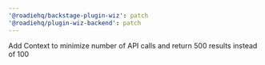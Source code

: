 ```yaml
---
'@roadiehq/backstage-plugin-wiz': patch
'@roadiehq/plugin-wiz-backend': patch
---
```


Add Context to minimize number of API calls and return 500 results instead of 100

